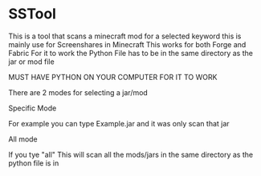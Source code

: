 # SSTool
This is a tool that scans a minecraft mod for a selected keyword this is mainly use for Screenshares in Minecraft This works for both Forge and Fabric
For it to work the Python File has to be in the same directory as the jar or mod file



MUST HAVE PYTHON ON YOUR COMPUTER FOR IT TO WORK



There are 2 modes for selecting a jar/mod 

Specific Mode

For example you can type Example.jar and it was only scan that jar

All mode

If you tye "all" This will scan all the mods/jars in the same directory as the python file is in

